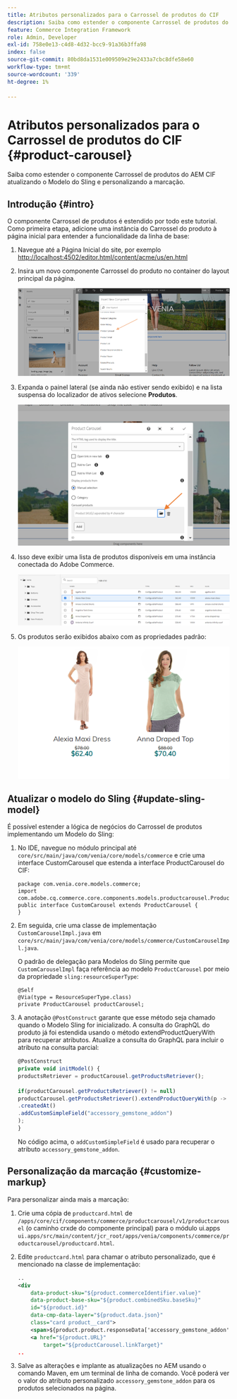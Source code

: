 ```yaml
---
title: Atributos personalizados para o Carrossel de produtos do CIF
description: Saiba como estender o componente Carrossel de produtos do AEM CIF atualizando o Modelo do Sling e personalizando a marcação.
feature: Commerce Integration Framework
role: Admin, Developer
exl-id: 758e0e13-c4d8-4d32-bcc9-91a36b3ffa98
index: false
source-git-commit: 80bd8da1531e009509e29e2433a7cbc8dfe58e60
workflow-type: tm+mt
source-wordcount: '339'
ht-degree: 1%

---
```



# Atributos personalizados para o Carrossel de produtos do CIF {#product-carousel}

Saiba como estender o componente Carrossel de produtos do AEM CIF atualizando o Modelo do Sling e personalizando a marcação.

## Introdução {#intro}

O componente Carrossel de produtos é estendido por todo este tutorial. Como primeira etapa, adicione uma instância do Carrossel do produto à página inicial para entender a funcionalidade da linha de base:

1. Navegue até a Página Inicial do site, por exemplo [http://localhost:4502/editor.html/content/acme/us/en.html](http://localhost:4502/editor.html/content/acme/us/en.html)
1. Insira um novo componente Carrossel do produto no container do layout principal da página.

   ![Componente do carrossel do produto](/help/commerce-cloud/cif-storefront/assets/product-carousel-component.png)

1. Expanda o painel lateral (se ainda não estiver sendo exibido) e na lista suspensa do localizador de ativos selecione **Produtos**.

   ![Produtos do carrossel](/help/commerce-cloud/cif-storefront/assets/carousel-products.png)

1. Isso deve exibir uma lista de produtos disponíveis em uma instância conectada do Adobe Commerce.

   ![Instância Conectada](/help/commerce-cloud/cif-storefront/assets/connected-instance.png)

1. Os produtos serão exibidos abaixo com as propriedades padrão:

   ![Produto exibido com as propriedades](/help/commerce-cloud/cif-storefront/assets/discount.png)

## Atualizar o modelo do Sling {#update-sling-model}

É possível estender a lógica de negócios do Carrossel de produtos implementando um Modelo do Sling:

1. No IDE, navegue no módulo principal até `core/src/main/java/com/venia/core/models/commerce` e crie uma interface CustomCarousel que estenda a interface ProductCarousel do CIF:

   ```text
   package com.venia.core.models.commerce;
   import com.adobe.cq.commerce.core.components.models.productcarousel.ProductCarousel;
   public interface CustomCarousel extends ProductCarousel {
   }
   ```

1. Em seguida, crie uma classe de implementação `CustomCarouselImpl.java` em `core/src/main/java/com/venia/core/models/commerce/CustomCarouselImpl.java`.

   O padrão de delegação para Modelos do Sling permite que `CustomCarouselImpl` faça referência ao modelo `ProductCarousel` por meio da propriedade `sling:resourceSuperType`:

   ```text
   @Self
   @Via(type = ResourceSuperType.class)
   private ProductCarousel productCarousel;
   ```

1. A anotação `@PostConstruct` garante que esse método seja chamado quando o Modelo Sling for inicializado. A consulta do GraphQL do produto já foi estendida usando o método extendProductQueryWith para recuperar atributos. Atualize a consulta do GraphQL para incluir o atributo na consulta parcial:

   ```javascript
   @PostConstruct
   private void initModel() {
   productsRetriever = productCarousel.getProductsRetriever();
   
   if(productCarousel.getProductsRetriever() != null)
   productCarousel.getProductsRetriever().extendProductQueryWith(p -> p
   .createdAt()
   .addCustomSimpleField("accessory_gemstone_addon")
   );
   }
   ```

   No código acima, o `addCustomSimpleField` é usado para recuperar o atributo `accessory_gemstone_addon`.

## Personalização da marcação {#customize-markup}

Para personalizar ainda mais a marcação:

1. Crie uma cópia de `productcard.html` de `/apps/core/cif/components/commerce/productcarousel/v1/productcarousel` (o caminho crxde do componente principal) para o módulo ui.apps `ui.apps/src/main/content/jcr_root/apps/venia/components/commerce/productcarousel/productcard.html`.

1. Edite `productcard.html` para chamar o atributo personalizado, que é mencionado na classe de implementação:

   ```xml
   ..
   <div
       data-product-sku="${product.commerceIdentifier.value}"
       data-product-base-sku="${product.combinedSku.baseSku}"
       id="${product.id}"
       data-cmp-data-layer="${product.data.json}"
       class="card product__card">
       <span>${product.product.responseData['accessory_gemstone_addon']}</span>
       <a href="${product.URL}"
           target="${productCarousel.linkTarget}"
   ..
   ```

1. Salve as alterações e implante as atualizações no AEM usando o comando Maven, em um terminal de linha de comando. Você poderá ver o valor do atributo personalizado `accessory_gemstone_addon` para os produtos selecionados na página.
